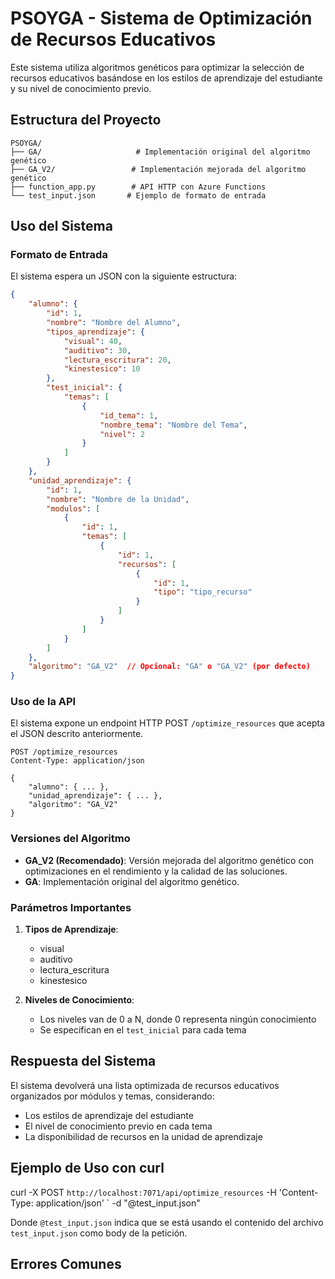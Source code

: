 # PSOYGA - Sistema de Optimización de Recursos Educativos

Este sistema utiliza algoritmos genéticos para optimizar la selección de recursos educativos basándose en los estilos de aprendizaje del estudiante y su nivel de conocimiento previo.

## Estructura del Proyecto

```
PSOYGA/
├── GA/                     # Implementación original del algoritmo genético
├── GA_V2/                 # Implementación mejorada del algoritmo genético
├── function_app.py        # API HTTP con Azure Functions
└── test_input.json       # Ejemplo de formato de entrada
```

## Uso del Sistema

### Formato de Entrada

El sistema espera un JSON con la siguiente estructura:

```json
{
    "alumno": {
        "id": 1,
        "nombre": "Nombre del Alumno",
        "tipos_aprendizaje": {
            "visual": 40,
            "auditivo": 30,
            "lectura_escritura": 20,
            "kinestesico": 10
        },
        "test_inicial": {
            "temas": [
                {
                    "id_tema": 1,
                    "nombre_tema": "Nombre del Tema",
                    "nivel": 2
                }
            ]
        }
    },
    "unidad_aprendizaje": {
        "id": 1,
        "nombre": "Nombre de la Unidad",
        "modulos": [
            {
                "id": 1,
                "temas": [
                    {
                        "id": 1,
                        "recursos": [
                            {
                                "id": 1,
                                "tipo": "tipo_recurso"
                            }
                        ]
                    }
                ]
            }
        ]
    },
    "algoritmo": "GA_V2"  // Opcional: "GA" o "GA_V2" (por defecto)
}
```

### Uso de la API

El sistema expone un endpoint HTTP POST `/optimize_resources` que acepta el JSON descrito anteriormente.

```http
POST /optimize_resources
Content-Type: application/json

{
    "alumno": { ... },
    "unidad_aprendizaje": { ... },
    "algoritmo": "GA_V2"
}
```

### Versiones del Algoritmo

- **GA_V2 (Recomendado)**: Versión mejorada del algoritmo genético con optimizaciones en el rendimiento y la calidad de las soluciones.
- **GA**: Implementación original del algoritmo genético.

### Parámetros Importantes

1. **Tipos de Aprendizaje**:
   - visual
   - auditivo
   - lectura_escritura
   - kinestesico

2. **Niveles de Conocimiento**:
   - Los niveles van de 0 a N, donde 0 representa ningún conocimiento
   - Se especifican en el `test_inicial` para cada tema

## Respuesta del Sistema

El sistema devolverá una lista optimizada de recursos educativos organizados por módulos y temas, considerando:
- Los estilos de aprendizaje del estudiante
- El nivel de conocimiento previo en cada tema
- La disponibilidad de recursos en la unidad de aprendizaje

## Ejemplo de Uso con curl

curl -X POST `
  http://localhost:7071/api/optimize_resources `
  -H 'Content-Type: application/json' `
  -d "@test_input.json"

Donde `@test_input.json` indica que se está usando el contenido del archivo `test_input.json` como body de la petición.

## Errores Comunes
